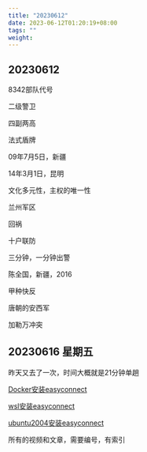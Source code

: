 ```yaml
---
title: "20230612"
date: 2023-06-12T01:20:19+08:00
tags: ""
weight: 
---
```


## 20230612

8342部队代号

二级警卫

四副两高

法式盾牌

09年7月5日，新疆

14年3月1日，昆明

文化多元性，主权的唯一性

兰州军区

回祸

十户联防

三分钟，一分钟出警

陈全国，新疆，2016

甲种快反

唐朝的安西军

加勒万冲突

## 20230616 星期五

昨天又去了一次，时间大概就是21分钟单趟

[Docker安装easyconnect](https://zhuanlan.zhihu.com/p/389894063)

[wsl安装easyconnect](https://zhuanlan.zhihu.com/p/485984805)


[ubuntu2004安装easyconnect](https://zhuanlan.zhihu.com/p/346325399)


所有的视频和文章，需要编号，有索引

